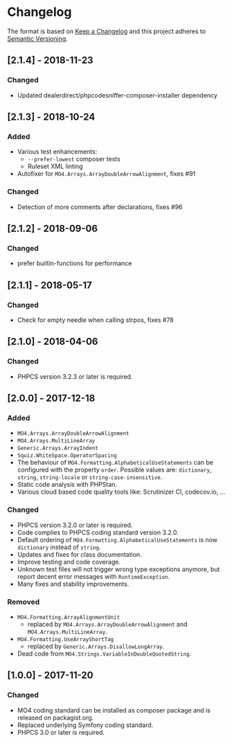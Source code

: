 # Changelog

The format is based on [Keep a Changelog](http://keepachangelog.com/en/1.0.0/)
and this project adheres to [Semantic Versioning](http://semver.org/spec/v2.0.0.html).

## [2.1.4] - 2018-11-23
### Changed
- Updated dealerdirect/phpcodesniffer-composer-installer dependency

## [2.1.3] - 2018-10-24
### Added
- Various test enhancements:
  - `--prefer-lowest` composer tests
  - Ruleset XML linting
- Autofixer for `MO4.Arrays.ArrayDoubleArrowAlignment`, fixes #91

### Changed
- Detection of more comments after declarations, fixes #96

## [2.1.2] - 2018-09-06
### Changed
- prefer builtin-functions for performance

## [2.1.1] - 2018-05-17
### Changed
- Check for empty needle when calling strpos, fixes #78

## [2.1.0] - 2018-04-06
### Changed
- PHPCS version 3.2.3 or later is required.

## [2.0.0] - 2017-12-18
### Added
- `MO4.Arrays.ArrayDoubleArrowAlignment`
- `MO4.Arrays.MultiLineArray`
- `Generic.Arrays.ArrayIndent`
- `Squiz.WhiteSpace.OperatorSpacing`
- The behaviour of `MO4.Formatting.AlphabeticalUseStatements` can be configured with the property `order`.
  Possible values are: `dictionary`, `string`, `string-locale` or `string-case-insensitive`.
- Static code analysis with PHPStan.
- Various cloud based code quality tools like: Scrutinizer CI, codecov.io, ...

### Changed
- PHPCS version 3.2.0 or later is required.
- Code complies to PHPCS coding standard version 3.2.0.
- Default ordering of `MO4.Formatting.AlphabeticalUseStatements` is now `dictionary` instead of `string`.
- Updates and fixes for class documentation.
- Improve testing and code coverage.
- Unknown test files will not trigger wrong type exceptions anymore, but report decent error messages with `RuntimeException`.
- Many fixes and stability improvements.

### Removed
- `MO4.Formatting.ArrayAlignmentUnit`
  - replaced by `MO4.Arrays.ArrayDoubleArrowAlignment` and `MO4.Arrays.MultiLineArray`.
- `MO4.Formatting.UseArrayShortTag`
  - replaced by `Generic.Arrays.DisallowLongArray`.
- Dead code from `MO4.Strings.VariableInDoubleQuotedString`.

## [1.0.0] - 2017-11-20
### Changed
- MO4 coding standard can be installed as composer package and is released on packagist.org.
- Replaced underlying Symfony coding standard.
- PHPCS 3.0 or later is required.
